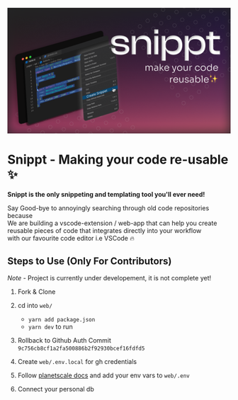 ![display picture](https://github.com/Krishna-bansall/snippt/blob/main/frame.png?raw=true)

# Snippt - Making your code re-usable ✨
**Snippt is the only snippeting and templating tool you'll ever need!**

Say Good-bye to annoyingly searching through old code repositories because\
We are building a vscode-extension / web-app that can help you create reusable pieces of code that integrates directly into  your workflow \
with our favourite code editor i.e VSCode 🔥 

## Steps to Use (Only For Contributors)
*Note* - Project is currently under developement, it is not complete yet!

1. Fork & Clone
2. cd into  `web/` 
    + `yarn add package.json`
    +  `yarn dev` to run

3. Rollback to Github Auth Commit `9c756cb8cf1a2fa500886b2f92930bcef16fdfd5` 
4. Create `web/.env.local` for gh credentials
5. Follow [planetscale docs](https://docs.planetscale.com/tutorials/prisma-quickstart) and add your env vars to  `web/.env`
6. Connect your personal db
